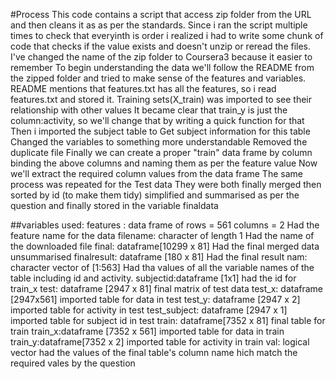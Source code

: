 #Process
This code contains a script that access zip folder from the URL and then cleans
it as as per the standards.
Since i ran the script multiple times to check that everyinth is order i realized
i had to write some chunk of code that checks if the value exists and doesn't unzip
or reread the files.
I've changed the name of the zip folder to Coursera3 because it easier to remember
To begin understanding the data we'll follow the README from the zipped folder and tried to make
sense of the features and variables.
README mentions that features.txt has all the features, so i read features.txt
and stored it.
Training sets(X_train) was imported to see their relationship with other values
It became clear that train_y is just the column:activity, so we'll change that
by writing a quick function for that
Then i imported the subject table to Get subject information for this table
Changed the variables to something more understandable
Removed the duplicate file
Finally we can create a proper "train" data frame by column binding the above columns
and naming them as per the feature value
Now we'll extract the required column values from the data frame
The same process was repeated for the Test data
They were both finally merged
then sorted by id (to make them tidy)
simplified and summarised as per the question and finally stored in the variable
finaldata

##variables used:
        features : data frame of rows = 561 columns = 2
                Had the feature name for the data
        filename: character of length 1
                Had the name of the downloaded file
        final: dataframe[10299 x 81]
                Had the final merged data unsummarised
        finalresult: dataframe [180 x 81]
                Had the final result
        nam: character vector of [1:563]
                Had tha values of all the variable names of the table including id and activity.
        subjectid:dataframe [1x1] 
                had the id for train_x
        test: dataframe [2947 x 81]
                final matrix of test data
        test_x: dataframe [2947x561]
                imported table for data in test
        test_y: dataframe [2947 x 2]
                imported table for activity in test
        test_subject: dataframe [2947 x 1] 
                imported table for subject id in test 
        train: dataframe[7352 x 81]
                final table for train
        train_x:dataframe [7352 x 561] 
                imported table for data in train
        train_y:dataframe[7352 x 2]
                imported table for activity in train
        val: logical vector
        had the values of the final table's column name hich match the required vales by the                    question
